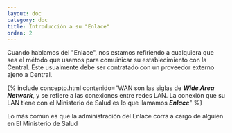 ```yaml
---
layout: doc
category: doc
title: Introducción a su "Enlace"
orden: 2
---
```


Cuando hablamos del "Enlace", nos estamos refiriendo a cualquiera que sea el método que usamos para comuinicar su establecimiento con la Central. Este usualmente debe ser contratado con un proveedor externo ajeno a Central.

{% include concepto.html contenido="WAN son las siglas de ***Wide Area Network***, y se refiere a las conexiones entre redes LAN. La conexión que su LAN tiene con el Ministerio de Salud es lo que llamamos ***Enlace***" %}

Lo más común es que la administración del Enlace corra a cargo de alguien en El Ministerio de Salud
